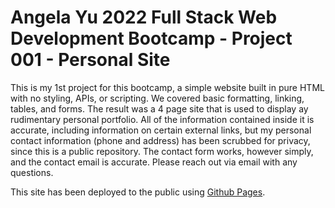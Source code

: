 # Angela Yu 2022 Full Stack Web Development Bootcamp - Project 001 - Personal Site
This is my 1st project for this bootcamp, a simple website built in pure HTML with no styling, APIs, or scripting. We covered basic formatting, linking, tables, and forms. The result was a 4 page site that is used to display ay rudimentary personal portfolio. All of the information contained inside it is accurate, including information on certain external links, but my personal contact information (phone and address) has been scrubbed for privacy, since this is a public repository. The contact form works, however simply, and the contact email is accurate. Please reach out via email with any questions.

This site has been deployed to the public using [Github Pages](https://pages.github.com/).
